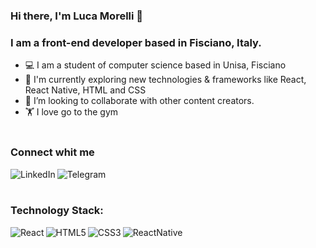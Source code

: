### Hi there, I'm Luca Morelli 👋 

### I am a front-end developer based in Fisciano, Italy.
- :computer: I am a student of computer science based in Unisa, Fisciano
- 🌱 I'm currently exploring new technologies & frameworks like React, React Native, HTML and CSS
- 👯 I’m looking to collaborate with other content creators.
- :weight_lifting: I love go to the gym
 <br><br>
 
### Connect whit me 

<a href="https://www.linkedin.com/in/luca-morelli-a9992123a/" target="_blank" rel="noopener noreferrer"> <img align="left" alt="LinkedIn" src="https://img.shields.io/badge/linkedin-%230077B5.svg?&style=for-the-badge&logo=linkedin&logoColor=white" /></a>
<a href="https://telegram.me/Lucomoro" target="_blank" rel="noopener noreferrer"> <img align="left" alt="Telegram" src="https://img.shields.io/badge/Telegram-2CA5E0?style=for-the-badge&logo=telegram&logoColor=white" /></a>
<br><br>

 ### Technology Stack:
<img align="left" alt="React" src="https://img.shields.io/badge/React-20232A?style=for-the-badge&logo=react&logoColor=61DAFB"/> 
<img align="left" alt="HTML5" src="https://img.shields.io/badge/HTML5-E34F26?style=for-the-badge&logo=html5&logoColor=white"/>
<img align="left" alt="CSS3" src="https://img.shields.io/badge/CSS3-1572B6?style=for-the-badge&logo=css3&logoColor=white"/>
<img align="left" alt="ReactNative" src="https://img.shields.io/badge/React_Native-20232A?style=for-the-badge&logo=react&logoColor=61DAFB"/>





<!--
**LucoMoro/LucoMoro** is a ✨ _special_ ✨ repository because its `README.md` (this file) appears on your GitHub profile.

Here are some ideas to get you started:

- 🔭 I’m currently working on ...
- 🌱 I’m currently learning ...
- 👯 I’m looking to collaborate on ...
- 🤔 I’m looking for help with ...
- 💬 Ask me about ...
- 📫 How to reach me: ...
- 😄 Pronouns: ...
- ⚡ Fun fact: ...
-->

